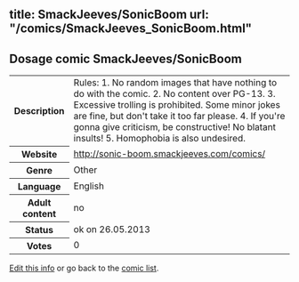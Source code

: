 title: SmackJeeves/SonicBoom
url: "/comics/SmackJeeves_SonicBoom.html"
---
Dosage comic SmackJeeves/SonicBoom
-----------------------------------------

<p id="msg"></p>
<script type="text/javascript">
if (window.location.search === '?edit_info_mail=sent_ok') {
  var elem = document.getElementById("msg");
  elem.innerHTML = 'Edited information sucessfully sent for review, which is usually done daily. Thanks!';
  elem.className = 'ok';
}
</script>
<table class="comicinfo">
<tr>
<th>Description</th><td>Rules: 1. No random images that have nothing to do with the comic. 2. No content over PG-13. 3. Excessive trolling is prohibited. Some minor jokes are fine, but don't take it too far please. 4. If you're gonna give criticism, be constructive! No blatant insults! 5. Homophobia is also undesired.</td>
</tr>
<tr>
<th>Website</th><td><a href="http://sonic-boom.smackjeeves.com/comics/">http://sonic-boom.smackjeeves.com/comics/</a></td>
</tr>
<tr>
<th>Genre</th><td>Other</td>
</tr>
<tr>
<th>Language</th><td>English</td>
</tr>
<tr>
<th>Adult content</th><td>no</td>
</tr>
<tr>
<th>Status</th><td>ok on 26.05.2013</td>
</tr>
<tr>
<th>Votes</th><td>0</td>
</tr>
</table>

[Edit this info](SmackJeeves_SonicBoom_edit.html) or go back to the [comic list](../comic-index.html).
